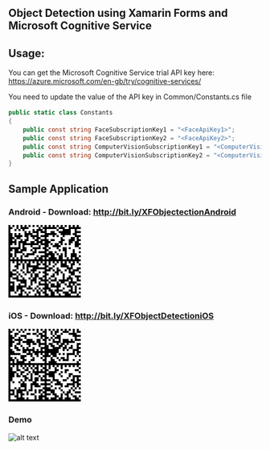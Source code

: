 ##  Object Detection using Xamarin Forms and Microsoft Cognitive Service

## Usage:

You can get the Microsoft Cognitive Service trial API key here:
https://azure.microsoft.com/en-gb/try/cognitive-services/

You need to update the value of the API key in Common/Constants.cs file

```C#
public static class Constants
{
	public const string FaceSubscriptionKey1 = "<FaceApiKey1>";
	public const string FaceSubscriptionKey2 = "<FaceApiKey2>";
	public const string ComputerVisionSubscriptionKey1 = "<ComputerVisionApiKey1>";
	public const string ComputerVisionSubscriptionKey2 = "<ComputerVisionApiKey2>";
}
```

## Sample Application 

### Android - Download: http://bit.ly/XFObjectectionAndroid
![alt text](https://github.com/mecvillarina/XFObjectDetection/blob/master/Assets/QrCodeAndroid.gif)

### iOS - Download: http://bit.ly/XFObjectDetectioniOS
![alt text](https://github.com/mecvillarina/XFObjectDetection/blob/master/Assets/QRCodeiOS.gif)

### Demo
![alt text](https://github.com/mecvillarina/XFObjectDetection/blob/master/Assets/Demo.gif)
